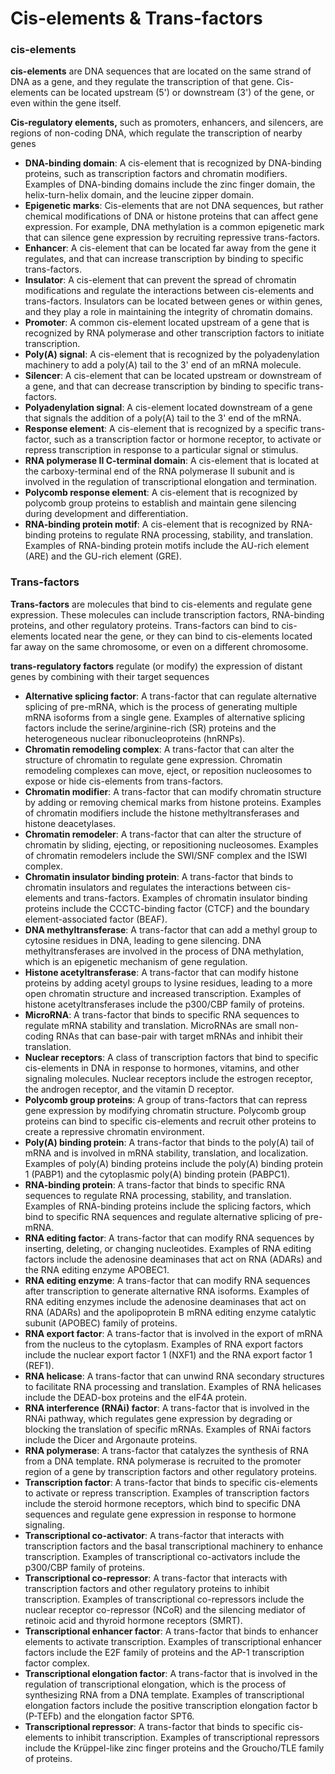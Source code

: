 # Cis-elements & Trans-factors

### cis-elements

**cis-elements** are DNA sequences that are located on the same strand of DNA as a gene, and they regulate the transcription of that gene. Cis-elements can be located upstream (5') or downstream (3') of the gene, or even within the gene itself. 

**Cis-regulatory elements,** such as promoters, enhancers, and silencers, are regions of non-coding DNA, which regulate the transcription of nearby genes

- **DNA-binding domain**: A cis-element that is recognized by DNA-binding proteins, such as transcription factors and chromatin modifiers. Examples of DNA-binding domains include the zinc finger domain, the helix-turn-helix domain, and the leucine zipper domain.
- **Epigenetic marks**: Cis-elements that are not DNA sequences, but rather chemical modifications of DNA or histone proteins that can affect gene expression. For example, DNA methylation is a common epigenetic mark that can silence gene expression by recruiting repressive trans-factors.
- **Enhancer**: A cis-element that can be located far away from the gene it regulates, and that can increase transcription by binding to specific trans-factors.
- **Insulator**: A cis-element that can prevent the spread of chromatin modifications and regulate the interactions between cis-elements and trans-factors. Insulators can be located between genes or within genes, and they play a role in maintaining the integrity of chromatin domains.
- **Promoter**: A common cis-element located upstream of a gene that is recognized by RNA polymerase and other transcription factors to initiate transcription.
- **Poly(A) signal**: A cis-element that is recognized by the polyadenylation machinery to add a poly(A) tail to the 3' end of an mRNA molecule.
- **Silencer**: A cis-element that can be located upstream or downstream of a gene, and that can decrease transcription by binding to specific trans-factors.
- **Polyadenylation signal**: A cis-element located downstream of a gene that signals the addition of a poly(A) tail to the 3' end of the mRNA.
- **Response element**: A cis-element that is recognized by a specific trans-factor, such as a transcription factor or hormone receptor, to activate or repress transcription in response to a particular signal or stimulus.
- **RNA polymerase II C-terminal domain**: A cis-element that is located at the carboxy-terminal end of the RNA polymerase II subunit and is involved in the regulation of transcriptional elongation and termination.
- **Polycomb response element**: A cis-element that is recognized by polycomb group proteins to establish and maintain gene silencing during development and differentiation.
- **RNA-binding protein motif**: A cis-element that is recognized by RNA-binding proteins to regulate RNA processing, stability, and translation. Examples of RNA-binding protein motifs include the AU-rich element (ARE) and the GU-rich element (GRE).

### **Trans-factors** 

**Trans-factors** are molecules that bind to cis-elements and regulate gene expression. These molecules can include transcription factors, RNA-binding proteins, and other regulatory proteins. Trans-factors can bind to cis-elements located near the gene, or they can bind to cis-elements located far away on the same chromosome, or even on a different chromosome. 

 **trans-regulatory factors** regulate (or modify) the expression of distant genes by combining with their target sequences

- **Alternative splicing factor**: A trans-factor that can regulate alternative splicing of pre-mRNA, which is the process of generating multiple mRNA isoforms from a single gene. Examples of alternative splicing factors include the serine/arginine-rich (SR) proteins and the heterogeneous nuclear ribonucleoproteins (hnRNPs).
- **Chromatin remodeling complex**: A trans-factor that can alter the structure of chromatin to regulate gene expression. Chromatin remodeling complexes can move, eject, or reposition nucleosomes to expose or hide cis-elements from trans-factors.
- **Chromatin modifier**: A trans-factor that can modify chromatin structure by adding or removing chemical marks from histone proteins. Examples of chromatin modifiers include the histone methyltransferases and histone deacetylases.
- **Chromatin remodeler**: A trans-factor that can alter the structure of chromatin by sliding, ejecting, or repositioning nucleosomes. Examples of chromatin remodelers include the SWI/SNF complex and the ISWI complex.
- **Chromatin insulator binding protein**: A trans-factor that binds to chromatin insulators and regulates the interactions between cis-elements and trans-factors. Examples of chromatin insulator binding proteins include the CCCTC-binding factor (CTCF) and the boundary element-associated factor (BEAF).
- **DNA methyltransferase**: A trans-factor that can add a methyl group to cytosine residues in DNA, leading to gene silencing. DNA methyltransferases are involved in the process of DNA methylation, which is an epigenetic mechanism of gene regulation.
- **Histone acetyltransferase**: A trans-factor that can modify histone proteins by adding acetyl groups to lysine residues, leading to a more open chromatin structure and increased transcription. Examples of histone acetyltransferases include the p300/CBP family of proteins.
- **MicroRNA**: A trans-factor that binds to specific RNA sequences to regulate mRNA stability and translation. MicroRNAs are small non-coding RNAs that can base-pair with target mRNAs and inhibit their translation.
- **Nuclear receptors**: A class of transcription factors that bind to specific cis-elements in DNA in response to hormones, vitamins, and other signaling molecules. Nuclear receptors include the estrogen receptor, the androgen receptor, and the vitamin D receptor.
- **Polycomb group proteins**: A group of trans-factors that can repress gene expression by modifying chromatin structure. Polycomb group proteins can bind to specific cis-elements and recruit other proteins to create a repressive chromatin environment.
- **Poly(A) binding protein**: A trans-factor that binds to the poly(A) tail of mRNA and is involved in mRNA stability, translation, and localization. Examples of poly(A) binding proteins include the poly(A) binding protein 1 (PABP1) and the cytoplasmic poly(A) binding protein (PABPC1).
- **RNA-binding protein**: A trans-factor that binds to specific RNA sequences to regulate RNA processing, stability, and translation. Examples of RNA-binding proteins include the splicing factors, which bind to specific RNA sequences and regulate alternative splicing of pre-mRNA.
- **RNA editing factor**: A trans-factor that can modify RNA sequences by inserting, deleting, or changing nucleotides. Examples of RNA editing factors include the adenosine deaminases that act on RNA (ADARs) and the RNA editing enzyme APOBEC1.
- **RNA editing enzyme**: A trans-factor that can modify RNA sequences after transcription to generate alternative RNA isoforms. Examples of RNA editing enzymes include the adenosine deaminases that act on RNA (ADARs) and the apolipoprotein B mRNA editing enzyme catalytic subunit (APOBEC) family of proteins.
- **RNA export factor**: A trans-factor that is involved in the export of mRNA from the nucleus to the cytoplasm. Examples of RNA export factors include the nuclear export factor 1 (NXF1) and the RNA export factor 1 (REF1).
- **RNA helicase**: A trans-factor that can unwind RNA secondary structures to facilitate RNA processing and translation. Examples of RNA helicases include the DEAD-box proteins and the eIF4A protein.
- **RNA interference (RNAi) factor**: A trans-factor that is involved in the RNAi pathway, which regulates gene expression by degrading or blocking the translation of specific mRNAs. Examples of RNAi factors include the Dicer and Argonaute proteins.
- **RNA polymerase**: A trans-factor that catalyzes the synthesis of RNA from a DNA template. RNA polymerase is recruited to the promoter region of a gene by transcription factors and other regulatory proteins.
- **Transcription factor**: A trans-factor that binds to specific cis-elements to activate or repress transcription. Examples of transcription factors include the steroid hormone receptors, which bind to specific DNA sequences and regulate gene expression in response to hormone signaling.
- **Transcriptional co-activator**: A trans-factor that interacts with transcription factors and the basal transcriptional machinery to enhance transcription. Examples of transcriptional co-activators include the p300/CBP family of proteins.
- **Transcriptional co-repressor**: A trans-factor that interacts with transcription factors and other regulatory proteins to inhibit transcription. Examples of transcriptional co-repressors include the nuclear receptor co-repressor (NCoR) and the silencing mediator of retinoic acid and thyroid hormone receptors (SMRT).
- **Transcriptional enhancer factor**: A trans-factor that binds to enhancer elements to activate transcription. Examples of transcriptional enhancer factors include the E2F family of proteins and the AP-1 transcription factor complex.
- **Transcriptional elongation factor**: A trans-factor that is involved in the regulation of transcriptional elongation, which is the process of synthesizing RNA from a DNA template. Examples of transcriptional elongation factors include the positive transcription elongation factor b (P-TEFb) and the elongation factor SPT6.
- **Transcriptional repressor**: A trans-factor that binds to specific cis-elements to inhibit transcription. Examples of transcriptional repressors include the Krüppel-like zinc finger proteins and the Groucho/TLE family of proteins.